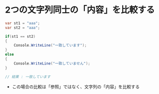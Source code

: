 # 2つの文字列同士の「内容」を比較する

```c#
var st1 = "aaa";
var st2 = "aaa";

if(st1 == st2)
{
    Console.WriteLine("一致しています");
}
else
{
    Console.WriteLine("一致していません");
}

// 結果 : 一致しています
```
- この場合の比較は「参照」ではなく、文字列の「内容」を比較する
